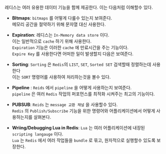 
레디스는 여러 유용한 데이터 기능을 함께 제공한다.
이는 다음처럼 이해할수 있다.

- **BItmaps**: `bitmaps` 를 어떻게 다룰수 있는지 보여준다.<br>메모리 공간을 절약하기 위해 문자열 대신 사용한다.

- **Expiration**: 레디스는 `In-Memory data store` 이다.<br>이는 일반적으로 `cache` 하기 위해 사용한다.<br>`Expiration` 기능은 이러한 `cache` 에 만료시간을 주는 기능이다.<br>`Expire Key` 를 사용한다면 어떠한 일이 발생할지 다음은 보여준다.

- **Sorting**: `Sorting` 은 `Redis`의 `LIST`, `SET`, `Sorted SET` 검색할때 정렬하는데 사용한다<br>이는 `SORT` 명령어를 사용하여 처리하는것을 볼수 있다.

- **Pipeline** : `Reids` 에서 `pipeline` 을 어떻게 사용하는지 보여준다.<br>`pipeline` 은 여러 `Redis` 작업의 퍼포먼스를 최적화 시켜주는 최고의 기능이다.

- **PUBSUB**: `Reids` 는 `message 교환 채널` 을 사용할수 있다.<br>`Redis` 의 `Publish/Subscribe` 기능을 위한 명령어와 어플리케이션에서 어떻게 사용하는지를 살펴본다.

- **Wriing/Debugging Lua in Redis**: `Lua` 는 여러 어플리케이션에 내장된 `scripting langauge` 이다. <br>`Lua` 는 `Redis` 에서 여러 작업들을 `bundle` 로 묶고, 원자적으로 실행할수 있도록 보장한다.

